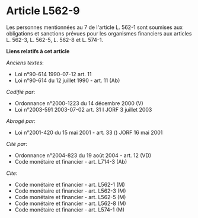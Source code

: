 # Article L562-9

Les personnes mentionnées au 7 de l'article L. 562-1 sont soumises aux obligations et sanctions prévues pour les organismes
financiers aux articles L. 562-3, L. 562-5, L. 562-8 et L. 574-1.

**Liens relatifs à cet article**

_Anciens textes_:

  - Loi n°90-614 1990-07-12 art. 11
  - Loi n°90-614 du 12 juillet 1990 - art. 11 (Ab)

_Codifié par_:

  - Ordonnance n°2000-1223 du 14 décembre 2000 (V)
  - Loi n°2003-591 2003-07-02 art. 31 I JORF 3 juillet 2003

_Abrogé par_:

  - Loi n°2001-420 du 15 mai 2001 - art. 33 () JORF 16 mai 2001

_Cité par_:

  - Ordonnance n°2004-823 du 19 août 2004 - art. 12 (VD)
  - Code monétaire et financier - art. L714-3 (Ab)

_Cite_:

  - Code monétaire et financier - art. L562-1 (M)
  - Code monétaire et financier - art. L562-3 (M)
  - Code monétaire et financier - art. L562-5 (M)
  - Code monétaire et financier - art. L562-8 (M)
  - Code monétaire et financier - art. L574-1 (M)
